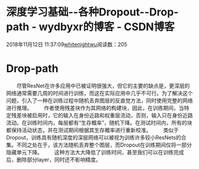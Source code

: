 # 深度学习基础--各种Dropout--Drop-path - wydbyxr的博客 - CSDN博客
2018年11月12日 11:37:09[whitenightwu](https://me.csdn.net/wydbyxr)阅读数：205
# Drop-path
  尽管ResNet在许多应用中已被证明很强大，但它的主要的缺点是，更深层的网络通常需要几周的时间进行训练，而这在实际应用中几乎不可行。为了解决这个问题，引入了一种在训练过程中随机丢弃图层的反直觉方法，同时使用完整的网络进行推理。
  作者使用残差块作为其网络的构建块，因此，在训练期间，当特定残差块被启用时，它的输入在身份近路和权重层流动，否则，输入只在身份近路流动。在训练时间内，每层都有“生存概率”，随机下降。在测试时间内，所有的块都保持活动状态，并在测试期间根据其生存概率进行重新校准。
  类似于Dropout，训练具有随机深度的深层网络可以被视为训练许多较小ResNets的合集。不同之处在于，该方法随机丢弃整个图层，而Dropout在训练期间仅将一部分隐藏单元下降。
  这种方法大大降低了训练时间，甚至我们可以在训练完成后，删除部分layer，同时还不影响精度。
